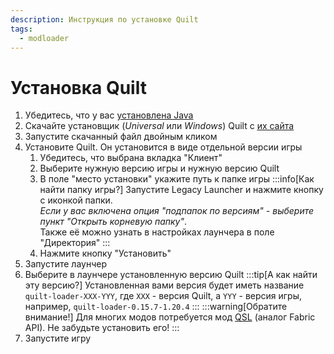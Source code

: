 ```yaml
---
description: Инструкция по установке Quilt
tags:
  - modloader
---
```

# Установка Quilt

1. Убедитесь, что у вас [установлена Java](../faq/java)
2. Скачайте установщик (*Universal* или *Windows*) Quilt с [их сайта](https://quiltmc.org/en/install/client/)
3. Запустите скачанный файл двойным кликом
4. Установите Quilt. Он установится в виде отдельной версии игры
    1. Убедитесь, что выбрана вкладка "Клиент"
    2. Выберите нужную версию игры и нужную версию Quilt
    3. В поле "место установки" укажите путь к папке игры
        :::info[Как найти папку игры?]
        Запустите Legacy Launcher и нажмите кнопку с иконкой папки.  
        *Если у вас включена опция "подпапок по версиям" - выберите пункт "Открыть корневую папку"*.  
        Также её можно узнать в настройках лаунчера в поле "Директория"
        :::
    3. Нажмите кнопку "Установить"
5. Запустите лаунчер
6. Выберите в лаунчере установленную версию Quilt
    :::tip[А как найти эту версию?]
    Установленная вами версия будет иметь название `quilt-loader-XXX-YYY`, где `XXX` - версия Quilt, а `YYY` - версия игры, например, `quilt-loader-0.15.7-1.20.4`
    :::
    :::warning[Обратите внимание!]
    Для многих модов потребуется мод [QSL](https://modrinth.com/mod/qsl) (аналог Fabric API). Не забудьте установить его!
    :::
7. Запустите игру